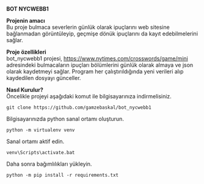 <b>BOT NYCWEBB1</b> 

<b>Projenin amacı</b><br/>
    Bu proje bulmaca severlerin günlük olarak ipuçlarını web sitesine bağlanmadan görüntüleyip, geçmişe dönük ipuçlarını da kayıt edebilmelerini sağlar.

<b>Proje özellikleri</b><br/>
    bot_nycwebb1 projesi, https://www.nytimes.com/crosswords/game/mini adresindeki bulmacaların ipuçları bölümlerini günlük olarak almaya ve json olarak kaydetmeyi 
sağlar. Program her çalıştırıldığında yeni verileri alıp kaydedilen dosyayı günceller.

<b>Nasıl Kurulur?</b><br/>
Öncelikle projeyi aşağıdaki komut ile bilgisayarınıza indirmelisiniz.

    git clone https://github.com/gamzebaskal/bot_nycwebb1

Bilgisayarınızda python sanal ortamı oluşturun.

    python -m virtualenv venv

Sanal ortamı aktif edin.
    
    venv\Scripts\activate.bat

Daha sonra bağımlılıkları yükleyin.

    python -m pip install -r requirements.txt